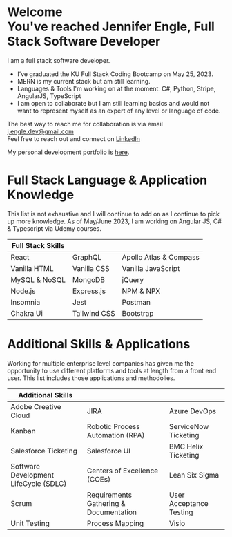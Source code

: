 <head>
  <link rel="stylesheet" href="https://cdn.jsdelivr.net/npm/devicons@1.8.0/css/devicons.min.css">
</head>
<body>

  <h1>Welcome <br>
  You've reached Jennifer Engle, Full Stack Software Developer</h1>
  
I am a full stack software developer. 
  
- I’ve graduated the KU Full Stack Coding Bootcamp on May 25, 2023. 
- MERN is my current stack but am still learning. 
- Languages & Tools I'm working on at the moment: C#, Python, Stripe, AngularJS, TypeScript   
- I am open to collaborate but I am still learning basics and would not want to represent myself as an expert of any level or language of code. 

The best way to reach me for collaboration is via email j.engle.dev@gmail.com <br>
Feel free to reach out and connect on <a href="linkedin.com/in/jennifer-engle">LinkedIn</a> 


My personal development portfolio is <a href="https://jengle-dev.github.io/Personal-React-Portfolio/" target="_blank"
                                        >here</a>.  

<h1>Full Stack Language & Application Knowledge</h1>
  
  This list is not exhaustive and I will continue to add on as I continue to pick up more knowledge.
  As of May/June 2023, I am working on Angular JS, C# & Typescript via Udemy courses.

  | Full Stack Skills        |              |                    |
  | ------------- | ------------ | ------------------ |
  | React         | GraphQL      | Apollo Atlas & Compass |
  | Vanilla HTML  | Vanilla CSS  | Vanilla JavaScript |
  | MySQL & NoSQL | MongoDB      | jQuery             |
  | Node.js | Express.js | NPM & NPX | 
  | Insomnia | Jest | Postman |
  | Chakra Ui | Tailwind CSS | Bootstrap |
  
<!--   
  <ul>
    <li>HTML</li>
    <li>CSS</li>
    <li>Vanilla JavaScript</li> |
    <li>jQuery</li>
    <li>MySQL</li>
    <li>NoSQL - MongoDB</li> |
    <li>Express.js</li>
    <li>Node.js</li>
    <li>Insomnia</li>
    <li>Postman</li> |
    <li>Jest</li>
    <li>React</li>
    <li>Bootstrap</li>
    <li>Tailwind CSS</li>
    <li>Handlebars</li>
  </ul> -->
<h1>Additional Skills & Applications</h1>

Working for multiple enterprise level companies has given me the opportunity to use different platforms and tools at length from a front end user. This list includes those applications and methodolies. 
  
  | Additional Skills  |   |   |
  | ------------- | ------------ | ------------------ |
  | Adobe Creative Cloud | JIRA | Azure DevOps |
  | Kanban | Robotic Process Automation (RPA) | ServiceNow Ticketing |
  | Salesforce Ticketing | Salesforce UI | BMC Helix Ticketing |
  | Software Development LifeCycle (SDLC) | Centers of Excellence (COEs) | Lean Six Sigma |
  | Scrum | Requirements Gathering & Documentation | User Acceptance Testing |
  | Unit Testing | Process Mapping | Visio | 
  
  
<!--   <ul> 
  <li>Adobe Creative Cloud</li>
  <li>JIRA & Azure DevOps</li>
  <li>Kanban</li>
  <li>Robotic Process Automation (RPA)</li>
  <li>Salesforce UI & Ticketing System</li>
  <li>ServiceNow Ticketing System</li>
  <li>BMC Ticketing System</li>
  <li>Software Development Lifecycle (SDLC)</li>
  <li>Process Mapping</li>
  <li>Visio</li>
  <li>Requirements Gathering & Documentation</li>
  <li>Centers of Excellence</li>
  <li>Scrum</li>
  <li>Lean Six Sigma - White & Yellow Belt</li>
</ul> -->
  
</body>
<!---
jengle-dev/jengle-dev is a ✨ special ✨ repository because its `README.md` (this file) appears on your GitHub profile.
You can click the Preview link to take a look at your changes.
--->
